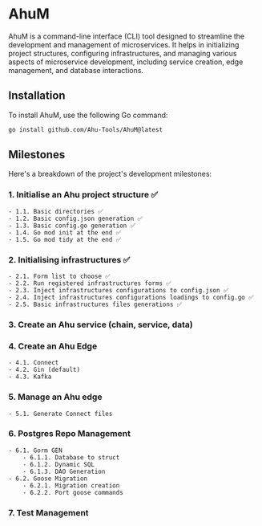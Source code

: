# AhuM

AhuM is a command-line interface (CLI) tool designed to streamline the development and management of microservices. It helps in initializing project structures, configuring infrastructures, and managing various aspects of microservice development, including service creation, edge management, and database interactions.

## Installation

To install AhuM, use the following Go command:

```bash
go install github.com/Ahu-Tools/AhuM@latest
```

## Milestones

Here's a breakdown of the project's development milestones:

### 1. Initialise an Ahu project structure ✅
    - 1.1. Basic directories ✅
    - 1.2. Basic config.json generation ✅
    - 1.3. Basic config.go generation ✅
    - 1.4. Go mod init at the end ✅
    - 1.5. Go mod tidy at the end ✅

### 2. Initialising infrastructures ✅
    - 2.1. Form list to choose ✅
    - 2.2. Run registered infrastructures forms ✅
    - 2.3. Inject infrastructures configurations to config.json ✅
    - 2.4. Inject infrastructures configurations loadings to config.go ✅
    - 2.5. Basic infrastructures files generations ✅

### 3. Create an Ahu service (chain, service, data)

### 4. Create an Ahu Edge
    - 4.1. Connect
    - 4.2. Gin (default)
    - 4.3. Kafka

### 5. Manage an Ahu edge
    - 5.1. Generate Connect files

### 6. Postgres Repo Management
    - 6.1. Gorm GEN
        - 6.1.1. Database to struct
        - 6.1.2. Dynamic SQL
        - 6.1.3. DAO Generation
    - 6.2. Goose Migration
        - 6.2.1. Migration creation
        - 6.2.2. Port goose commands

### 7. Test Management
